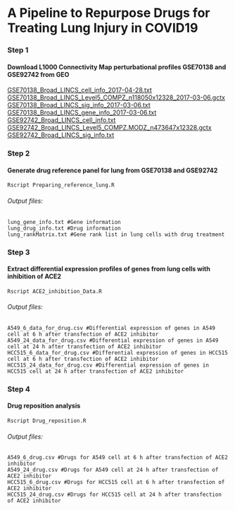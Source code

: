 # A Pipeline to Repurpose Drugs for Treating Lung Injury in COVID19

### Step 1
#### Download L1000 Connectivity Map perturbational profiles GSE70138 and GSE92742 from GEO
[GSE70138_Broad_LINCS_cell_info_2017-04-28.txt](https://ftp.ncbi.nlm.nih.gov/geo/series/GSE70nnn/GSE70138/suppl/GSE70138_Broad_LINCS_cell_info_2017-04-28.txt.gz)
[GSE70138_Broad_LINCS_Level5_COMPZ_n118050x12328_2017-03-06.gctx](https://ftp.ncbi.nlm.nih.gov/geo/series/GSE70nnn/GSE70138/suppl/GSE70138_Broad_LINCS_Level5_COMPZ_n118050x12328_2017-03-06.gctx.gz)
[GSE70138_Broad_LINCS_sig_info_2017-03-06.txt](https://ftp.ncbi.nlm.nih.gov/geo/series/GSE70nnn/GSE70138/suppl/GSE70138_Broad_LINCS_sig_info_2017-03-06.txt.gz)
[GSE70138_Broad_LINCS_gene_info_2017-03-06.txt](https://ftp.ncbi.nlm.nih.gov/geo/series/GSE70nnn/GSE70138/suppl/GSE70138_Broad_LINCS_gene_info_2017-03-06.txt.gz)
[GSE92742_Broad_LINCS_cell_info.txt](https://ftp.ncbi.nlm.nih.gov/geo/series/GSE92nnn/GSE92742/suppl/GSE92742_Broad_LINCS_cell_info.txt.gz)
[GSE92742_Broad_LINCS_Level5_COMPZ.MODZ_n473647x12328.gctx](https://ftp.ncbi.nlm.nih.gov/geo/series/GSE92nnn/GSE92742/suppl/GSE92742_Broad_LINCS_Level5_COMPZ.MODZ_n473647x12328.gctx.gz)
[GSE92742_Broad_LINCS_sig_info.txt](https://ftp.ncbi.nlm.nih.gov/geo/series/GSE92nnn/GSE92742/suppl/GSE92742_Broad_LINCS_sig_info.txt.gz)

### Step 2 
#### Generate drug reference panel for lung from GSE70138 and GSE92742
`Rscript Preparing_reference_lung.R`
###### Output files:
```
lung_gene_info.txt #Gene information
lung_drug_info.txt #Drug information
lung_rankMatrix.txt #Gene rank list in lung cells with drug treatment
```

### Step 3 
#### Extract differential expression profiles of genes from lung cells with inhibition of ACE2
`Rscript ACE2_inhibition_Data.R`
###### Output files:
```
A549_6_data_for_drug.csv #Differential expression of genes in A549 cell at 6 h after transfection of ACE2 inhibitor
A549_24_data_for_drug.csv #Differential expression of genes in A549 cell at 24 h after transfection of ACE2 inhibitor 
HCC515_6_data_for_drug.csv #Differential expression of genes in HCC515 cell at 6 h after transfection of ACE2 inhibitor
HCC515_24_data_for_drug.csv #Differential expression of genes in HCC515 cell at 24 h after transfection of ACE2 inhibitor
```

### Step 4 
#### Drug reposition analysis
`Rscript Drug_reposition.R`
###### Output files:
```
A549_6_drug.csv #Drugs for A549 cell at 6 h after transfection of ACE2 inhibitor
A549_24_drug.csv #Drugs for A549 cell at 24 h after transfection of ACE2 inhibitor 
HCC515_6_drug.csv #Drugs for HCC515 cell at 6 h after transfection of ACE2 inhibitor
HCC515_24_drug.csv #Drugs for HCC515 cell at 24 h after transfection of ACE2 inhibitor
```

